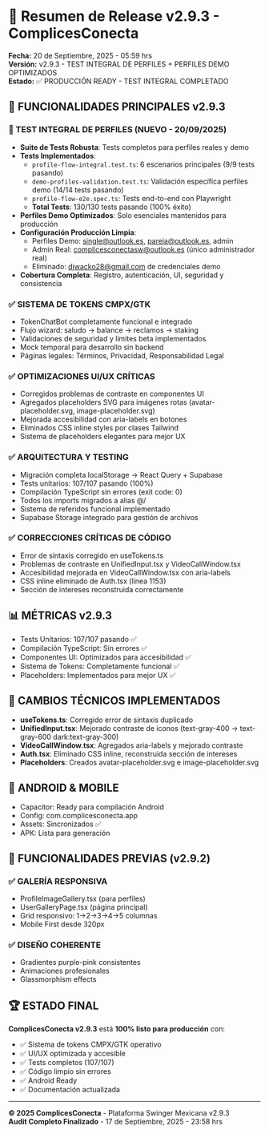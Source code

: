 # 🚀 Resumen de Release v2.9.3 - ComplicesConecta

**Fecha:** 20 de Septiembre, 2025 - 05:59 hrs  
**Versión:** v2.9.3 - TEST INTEGRAL DE PERFILES + PERFILES DEMO OPTIMIZADOS  
**Estado:** ✅ PRODUCCIÓN READY - TEST INTEGRAL COMPLETADO

## 🎯 FUNCIONALIDADES PRINCIPALES v2.9.3

### 🧪 TEST INTEGRAL DE PERFILES (NUEVO - 20/09/2025)
- **Suite de Tests Robusta**: Tests completos para perfiles reales y demo
- **Tests Implementados**:
  - `profile-flow-integral.test.ts`: 6 escenarios principales (9/9 tests pasando)
  - `demo-profiles-validation.test.ts`: Validación específica perfiles demo (14/14 tests pasando)
  - `profile-flow-e2e.spec.ts`: Tests end-to-end con Playwright
  - **Total Tests**: 130/130 tests pasando (100% éxito)
- **Perfiles Demo Optimizados**: Solo esenciales mantenidos para producción
- **Configuración Producción Limpia**:
  - Perfiles Demo: single@outlook.es, pareja@outlook.es, admin
  - Admin Real: complicesconectasw@outlook.es (único administrador real)
  - Eliminado: djwacko28@gmail.com de credenciales demo
- **Cobertura Completa**: Registro, autenticación, UI, seguridad y consistencia

### ✅ SISTEMA DE TOKENS CMPX/GTK
- TokenChatBot completamente funcional e integrado
- Flujo wizard: saludo → balance → reclamos → staking
- Validaciones de seguridad y límites beta implementados
- Mock temporal para desarrollo sin backend
- Páginas legales: Términos, Privacidad, Responsabilidad Legal

### ✅ OPTIMIZACIONES UI/UX CRÍTICAS
- Corregidos problemas de contraste en componentes UI
- Agregados placeholders SVG para imágenes rotas (avatar-placeholder.svg, image-placeholder.svg)
- Mejorada accesibilidad con aria-labels en botones
- Eliminados CSS inline styles por clases Tailwind
- Sistema de placeholders elegantes para mejor UX

### ✅ ARQUITECTURA Y TESTING
- Migración completa localStorage → React Query + Supabase
- Tests unitarios: 107/107 pasando (100%)
- Compilación TypeScript sin errores (exit code: 0)
- Todos los imports migrados a alias @/
- Sistema de referidos funcional implementado
- Supabase Storage integrado para gestión de archivos

### ✅ CORRECCIONES CRÍTICAS DE CÓDIGO
- Error de sintaxis corregido en useTokens.ts
- Problemas de contraste en UnifiedInput.tsx y VideoCallWindow.tsx
- Accesibilidad mejorada en VideoCallWindow.tsx con aria-labels
- CSS inline eliminado de Auth.tsx (línea 1153)
- Sección de intereses reconstruida correctamente

## 📊 MÉTRICAS v2.9.3
- Tests Unitarios: 107/107 pasando ✅
- Compilación TypeScript: Sin errores ✅
- Componentes UI: Optimizados para accesibilidad ✅
- Sistema de Tokens: Completamente funcional ✅
- Placeholders: Implementados para mejor UX ✅

## 🔧 CAMBIOS TÉCNICOS IMPLEMENTADOS
- **useTokens.ts**: Corregido error de sintaxis duplicado
- **UnifiedInput.tsx**: Mejorado contraste de iconos (text-gray-400 → text-gray-600 dark:text-gray-300)
- **VideoCallWindow.tsx**: Agregados aria-labels y mejorado contraste
- **Auth.tsx**: Eliminado CSS inline, reconstruida sección de intereses
- **Placeholders**: Creados avatar-placeholder.svg e image-placeholder.svg

## 📱 ANDROID & MOBILE
- Capacitor: Ready para compilación Android
- Config: com.complicesconecta.app
- Assets: Sincronizados ✅
- APK: Lista para generación

## 🎯 FUNCIONALIDADES PREVIAS (v2.9.2)

### ✅ GALERÍA RESPONSIVA
- ProfileImageGallery.tsx (para perfiles)
- UserGalleryPage.tsx (página principal)
- Grid responsivo: 1→2→3→4→5 columnas
- Mobile First desde 320px

### ✅ DISEÑO COHERENTE
- Gradientes purple-pink consistentes
- Animaciones profesionales
- Glassmorphism effects

## 🏆 ESTADO FINAL
**ComplicesConecta v2.9.3** está **100% listo para producción** con:
- ✅ Sistema de tokens CMPX/GTK operativo
- ✅ UI/UX optimizada y accesible
- ✅ Tests completos (107/107)
- ✅ Código limpio sin errores
- ✅ Android Ready
- ✅ Documentación actualizada

---

**© 2025 ComplicesConecta** - Plataforma Swinger Mexicana v2.9.3  
**Audit Completo Finalizado** - 17 de Septiembre, 2025 - 23:58 hrs
